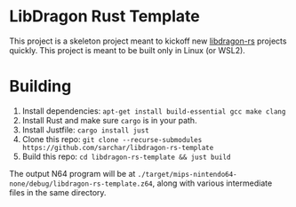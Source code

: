 # LibDragon Rust Template
This project is a skeleton project meant to kickoff new [libdragon-rs](https://github.com/sarchar/libdragon-rs) projects quickly.  This project is meant to be built only in Linux (or WSL2).

# Building
1. Install dependencies:
`apt-get install build-essential gcc make clang`
2. Install Rust and make sure `cargo` is in your path.
3. Install Justfile:
`cargo install just`
4. Clone this repo:
`git clone --recurse-submodules https://github.com/sarchar/libdragon-rs-template`
5. Build this repo:
`cd libdragon-rs-template && just build`

The output N64 program will be at `./target/mips-nintendo64-none/debug/libdragon-rs-template.z64`, along with various intermediate files in the same directory.

